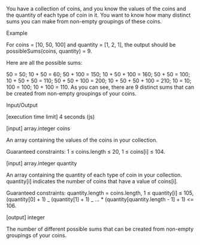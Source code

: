 You have a collection of coins, and you know the values of the coins and the quantity of each type of coin in it. You want to know how many distinct sums you can make from non-empty groupings of these coins.

Example

For coins = [10, 50, 100] and quantity = [1, 2, 1], the output should be
possibleSums(coins, quantity) = 9.

Here are all the possible sums:

50 = 50;
10 + 50 = 60;
50 + 100 = 150;
10 + 50 + 100 = 160;
50 + 50 = 100;
10 + 50 + 50 = 110;
50 + 50 + 100 = 200;
10 + 50 + 50 + 100 = 210;
10 = 10;
100 = 100;
10 + 100 = 110.
As you can see, there are 9 distinct sums that can be created from non-empty groupings of your coins.

Input/Output

[execution time limit] 4 seconds (js)

[input] array.integer coins

An array containing the values of the coins in your collection.

Guaranteed constraints:
1 ≤ coins.length ≤ 20,
1 ≤ coins[i] ≤ 104.

[input] array.integer quantity

An array containing the quantity of each type of coin in your collection. quantity[i] indicates the number of coins that have a value of coins[i].

Guaranteed constraints:
quantity.length = coins.length,
1 ≤ quantity[i] ≤ 105,
(quantity[0] + 1) _ (quantity[1] + 1) _ ... \* (quantity[quantity.length - 1] + 1) <= 106.

[output] integer

The number of different possible sums that can be created from non-empty groupings of your coins.
